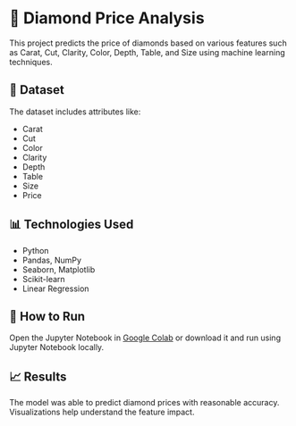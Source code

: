 # 💎 Diamond Price Analysis

This project predicts the price of diamonds based on various features such as Carat, Cut, Clarity, Color, Depth, Table, and Size using machine learning techniques.

## 📁 Dataset
The dataset includes attributes like:
- Carat
- Cut
- Color
- Clarity
- Depth
- Table
- Size
- Price

## 📊 Technologies Used
- Python
- Pandas, NumPy
- Seaborn, Matplotlib
- Scikit-learn
- Linear Regression

## 🚀 How to Run
Open the Jupyter Notebook in [Google Colab](https://colab.research.google.com/) or download it and run using Jupyter Notebook locally.

## 📈 Results
The model was able to predict diamond prices with reasonable accuracy. Visualizations help understand the feature impact.

